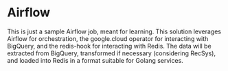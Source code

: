 # Airflow
This is just a sample Airflow job, meant for learning. This solution leverages Airflow for orchestration, the google.cloud operator for interacting with BigQuery, and the redis-hook for interacting with Redis. The data will be extracted from BigQuery, transformed if necessary (considering RecSys), and loaded into Redis in a format suitable for Golang services.
